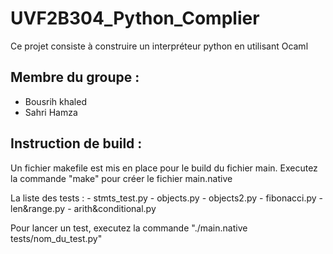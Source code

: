 # UVF2B304_Python_Complier

Ce projet consiste à construire un interpréteur python en utilisant Ocaml

## Membre du groupe :

- Bousrih khaled
- Sahri Hamza

## Instruction de build :


Un fichier makefile est mis en place pour le build du fichier main.
Executez la commande "make" pour créer le fichier main.native


La liste des tests :
	- stmts_test.py
	- objects.py
	- objects2.py
	- fibonacci.py
	- len&range.py
	- arith&conditional.py


Pour lancer un test, executez la commande "./main.native tests/nom_du_test.py"



